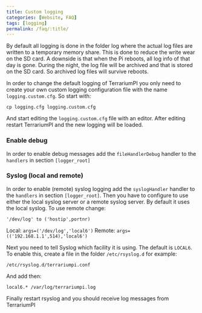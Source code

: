 ```yaml
---
title: Custom logging
categories: [Website, FAQ]
tags: [logging]
permalink: /faq/:title/
---
```


By default all logging is done in the folder log where the actual log files are written to a temporary memory share. This is done to reduce the write wear on the SD card. A downside is that when the Pi reboots, all log info of that day is gone. During the night, the log file will be archived and that is stored on the SD card. So archived log files will survive reboots.

In order to change the default logging of TerrariumPI you only need to create your own custom logging configuration file with the name `logging.custom.cfg`. So start with:

`cp logging.cfg logging.custom.cfg`

And start editing the `logging.custom.cfg` file with an editor. After editing restart TerrariumPI and the new logging will be loaded.

### Enable debug

In order to enable debug messages add the `fileHandlerDebug` handler to the `handlers` in section `[logger_root]`

### Syslog (local and remote)

In order to enable (remote) syslog logging add the `syslogHandler` handler to the `handlers` in section `[logger_root]`. Then you have to configure to use either the local syslog server or a remote syslog server. By default it uses the local syslog. To use remote change:

`'/dev/log' to ('hostip',portnr)`

Local: `args=('/dev/log','local6')`
Remote: `args=(('192.168.1.1',514),'local6')`

Next you need to tell Syslog which facility it is using. The default is `LOCAL6`. To enable this, create a file in the folder `/etc/rsyslog.d` for example:

`/etc/rsyslog.d/terrariumpi.conf`

And add then:

`local6.* /var/log/terrariumpi.log`

Finally restart rsyslog and you should receive log messages from TerrariumPI
